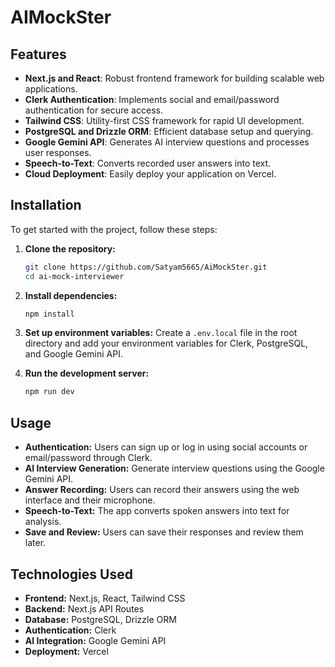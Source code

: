 # AIMockSter

## Features

- **Next.js and React**: Robust frontend framework for building scalable web applications.
- **Clerk Authentication**: Implements social and email/password authentication for secure access.
- **Tailwind CSS**: Utility-first CSS framework for rapid UI development.
- **PostgreSQL and Drizzle ORM**: Efficient database setup and querying.
- **Google Gemini API**: Generates AI interview questions and processes user responses.
- **Speech-to-Text**: Converts recorded user answers into text.
- **Cloud Deployment**: Easily deploy your application on Vercel.

## Installation

To get started with the project, follow these steps:

1. **Clone the repository:**

    ```bash
    git clone https://github.com/Satyam5665/AiMockSter.git
    cd ai-mock-interviewer
    ```

2. **Install dependencies:**

    ```bash
    npm install
    ```

3. **Set up environment variables:** Create a `.env.local` file in the root directory and add your environment variables for Clerk, PostgreSQL, and Google Gemini API.

4. **Run the development server:**

    ```bash
    npm run dev
    ```

## Usage

- **Authentication:** Users can sign up or log in using social accounts or email/password through Clerk.
- **AI Interview Generation:** Generate interview questions using the Google Gemini API.
- **Answer Recording:** Users can record their answers using the web interface and their microphone.
- **Speech-to-Text:** The app converts spoken answers into text for analysis.
- **Save and Review:** Users can save their responses and review them later.

## Technologies Used

- **Frontend:** Next.js, React, Tailwind CSS
- **Backend:** Next.js API Routes
- **Database:** PostgreSQL, Drizzle ORM
- **Authentication:** Clerk
- **AI Integration:** Google Gemini API
- **Deployment:** Vercel
